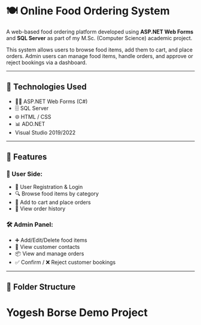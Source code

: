 # 🍽️ Online Food Ordering System

A web-based food ordering platform developed using **ASP.NET Web Forms** and **SQL Server** as part of my M.Sc. (Computer Science) academic project.

This system allows users to browse food items, add them to cart, and place orders. Admin users can manage food items, handle orders, and approve or reject bookings via a dashboard.

---

## 🔧 Technologies Used

- 🧑‍💻 ASP.NET Web Forms (C#)
- 🗄️ SQL Server
- 🌐 HTML / CSS
- 📊 ADO.NET
- Visual Studio 2019/2022

---

## 📌 Features

### 👥 User Side:
- 🔐 User Registration & Login
- 🔍 Browse food items by category
- 🛒 Add to cart and place orders
- 📜 View order history

### 🛠 Admin Panel:
- ➕ Add/Edit/Delete food items
- 📨 View customer contacts
- 📦 View and manage orders
- ✅ Confirm / ❌ Reject customer bookings

---

## 📁 Folder Structure

# Yogesh Borse Demo Project
